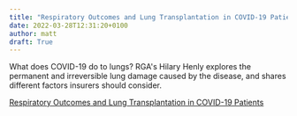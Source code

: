 ```yaml
---
title: "Respiratory Outcomes and Lung Transplantation in COVID-19 Patients"
date: 2022-03-28T12:31:20+0100
author: matt
draft: True
---
```

What does COVID-19 do to lungs? RGA's Hilary Henly explores the permanent and irreversible lung damage caused by the disease, and shares different factors insurers should consider.
 

[ Respiratory Outcomes and Lung Transplantation in COVID-19 Patients ]( https://www.rgare.com/knowledge-center/media/articles/lung-covid-respiratory-outcomes-and-lung-transplantation-in-covid-19-patients )
